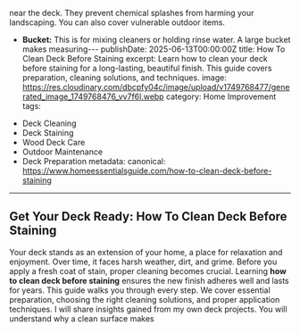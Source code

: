 
 near the deck. They prevent chemical splashes from harming your landscaping. You can also cover vulnerable outdoor items.
*   **Bucket:** This is for mixing cleaners or holding rinse water. A large bucket makes measuring---
publishDate: 2025-06-13T00:00:00Z
title: How To Clean Deck Before Staining
excerpt: Learn how to clean your deck before staining for a long-lasting, beautiful finish. This guide covers preparation, cleaning solutions, and techniques.
image: https://res.cloudinary.com/dbcpfy04c/image/upload/v1749768477/generated_image_1749768476_vv7f6l.webp
category: Home Improvement
tags:
  - Deck Cleaning
  - Deck Staining
  - Wood Deck Care
  - Outdoor Maintenance
  - Deck Preparation
metadata:
  canonical: https://www.homeessentialsguide.com/how-to-clean-deck-before-staining
---

## Get Your Deck Ready: How To Clean Deck Before Staining

Your deck stands as an extension of your home, a place for relaxation and enjoyment. Over time, it faces harsh weather, dirt, and grime. Before you apply a fresh coat of stain, proper cleaning becomes crucial. Learning **how to clean deck before staining** ensures the new finish adheres well and lasts for years. This guide walks you through every step. We cover essential preparation, choosing the right cleaning solutions, and proper application techniques. I will share insights gained from my own deck projects. You will understand why a clean surface makes